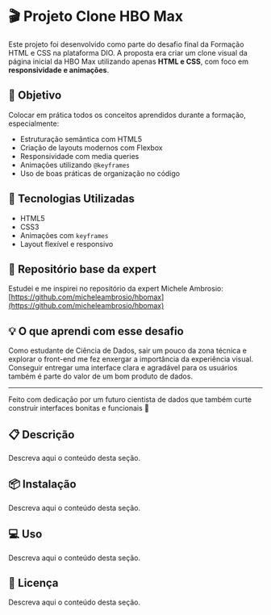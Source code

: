 # 🎬 Projeto Clone HBO Max

Este projeto foi desenvolvido como parte do desafio final da Formação HTML e CSS na plataforma DIO. A proposta era criar um clone visual da página inicial da HBO Max utilizando apenas **HTML e CSS**, com foco em **responsividade e animações**.

## 🎯 Objetivo

Colocar em prática todos os conceitos aprendidos durante a formação, especialmente:

- Estruturação semântica com HTML5
- Criação de layouts modernos com Flexbox
- Responsividade com media queries
- Animações utilizando `@keyframes`
- Uso de boas práticas de organização no código

## 🚀 Tecnologias Utilizadas

- HTML5
- CSS3
- Animações com `keyframes`
- Layout flexível e responsivo

## 🔗 Repositório base da expert

Estudei e me inspirei no repositório da expert Michele Ambrosio:
[https://github.com/micheleambrosio/hbomax](https://github.com/micheleambrosio/hbomax)


## 💡 O que aprendi com esse desafio

Como estudante de Ciência de Dados, sair um pouco da zona técnica e explorar o front-end me fez enxergar a importância da experiência visual. Conseguir entregar uma interface clara e agradável para os usuários também é parte do valor de um bom produto de dados.

---

Feito com dedicação por um futuro cientista de dados que também curte construir interfaces bonitas e funcionais 💜


## 📋 Descrição

Descreva aqui o conteúdo desta seção.


## 📦 Instalação

Descreva aqui o conteúdo desta seção.


## 💻 Uso

Descreva aqui o conteúdo desta seção.


## 📄 Licença

Descreva aqui o conteúdo desta seção.
